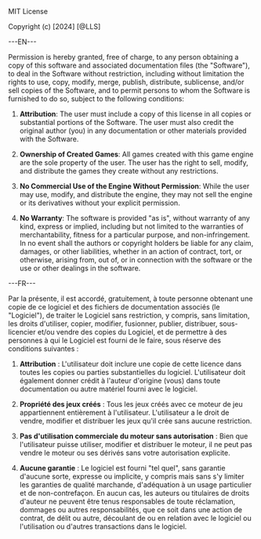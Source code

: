 MIT License

Copyright (c) [2024] [@LLS]

---EN---

Permission is hereby granted, free of charge, to any person obtaining a copy of this software and associated documentation files (the "Software"), to deal in the Software without restriction, including without limitation the rights to use, copy, modify, merge, publish, distribute, sublicense, and/or sell copies of the Software, and to permit persons to whom the Software is furnished to do so, subject to the following conditions:

1. **Attribution**: The user must include a copy of this license in all copies or substantial portions of the Software. The user must also credit the original author (you) in any documentation or other materials provided with the Software.

2. **Ownership of Created Games**: All games created with this game engine are the sole property of the user. The user has the right to sell, modify, and distribute the games they create without any restrictions.

3. **No Commercial Use of the Engine Without Permission**: While the user may use, modify, and distribute the engine, they may not sell the engine or its derivatives without your explicit permission.

4. **No Warranty**: The software is provided "as is", without warranty of any kind, express or implied, including but not limited to the warranties of merchantability, fitness for a particular purpose, and non-infringement. In no event shall the authors or copyright holders be liable for any claim, damages, or other liabilities, whether in an action of contract, tort, or otherwise, arising from, out of, or in connection with the software or the use or other dealings in the software.

---FR---

Par la présente, il est accordé, gratuitement, à toute personne obtenant une copie de ce logiciel et des fichiers de documentation associés (le "Logiciel"), de traiter le Logiciel sans restriction, y compris, sans limitation, les droits d'utiliser, copier, modifier, fusionner, publier, distribuer, sous-licencier et/ou vendre des copies du Logiciel, et de permettre à des personnes à qui le Logiciel est fourni de le faire, sous réserve des conditions suivantes :

1. **Attribution** : L'utilisateur doit inclure une copie de cette licence dans toutes les copies ou parties substantielles du logiciel. L'utilisateur doit également donner crédit à l'auteur d'origine (vous) dans toute documentation ou autre matériel fourni avec le logiciel.

2. **Propriété des jeux créés** : Tous les jeux créés avec ce moteur de jeu appartiennent entièrement à l'utilisateur. L'utilisateur a le droit de vendre, modifier et distribuer les jeux qu'il crée sans aucune restriction.

3. **Pas d'utilisation commerciale du moteur sans autorisation** : Bien que l'utilisateur puisse utiliser, modifier et distribuer le moteur, il ne peut pas vendre le moteur ou ses dérivés sans votre autorisation explicite.

4. **Aucune garantie** : Le logiciel est fourni "tel quel", sans garantie d'aucune sorte, expresse ou implicite, y compris mais sans s'y limiter les garanties de qualité marchande, d'adéquation à un usage particulier et de non-contrefaçon. En aucun cas, les auteurs ou titulaires de droits d'auteur ne peuvent être tenus responsables de toute réclamation, dommages ou autres responsabilités, que ce soit dans une action de contrat, de délit ou autre, découlant de ou en relation avec le logiciel ou l'utilisation ou d'autres transactions dans le logiciel.
